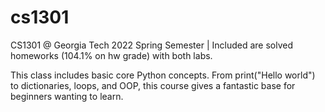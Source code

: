 # cs1301
CS1301 @ Georgia Tech 2022 Spring Semester | 
Included are solved homeworks (104.1% on hw grade) with both labs.

This class includes basic core Python concepts. From print("Hello world") to dictionaries, loops, and OOP, this course gives a fantastic base for beginners wanting to learn.
